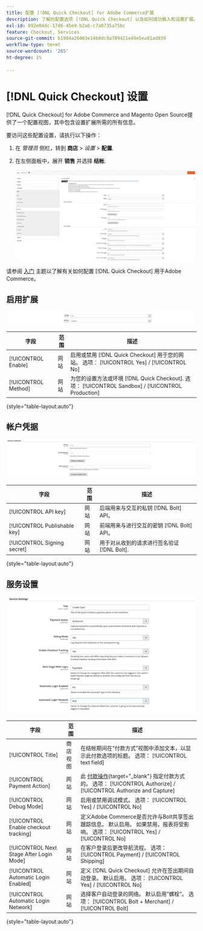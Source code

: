 ```yaml
---
title: 配置 [!DNL Quick Checkout] for Adobe Commerce扩展
description: 了解的配置选项 [!DNL Quick Checkout] 以及如何成功载入和设置扩展。
exl-id: 892e04dc-17d6-45e9-b2ab-c7a0735a75bc
feature: Checkout, Services
source-git-commit: b1984a26463e14b8dc9a789421e49e5ea81ad039
workflow-type: tm+mt
source-wordcount: '265'
ht-degree: 1%

---
```


# [!DNL Quick Checkout] 设置

[!DNL Quick Checkout] for Adobe Commerce and Magento Open Source提供了一个配置视图，其中包含设置扩展所需的所有信息。

要访问这些配置设置，请执行以下操作：

1. 在 _管理员_ 侧栏，转到 **商店** > _设置_ > **配置**.
1. 在左侧面板中，展开 **销售** 并选择 **结帐**.

   ![快速签出](assets/config-new-logo-view.png)

请参阅 [入门](../quick-checkout/onboarding.md) 主题以了解有关如何配置 [!DNL Quick Checkout] 用于Adobe Commerce。

## 启用扩展

![快速签出](assets/enable-method.png)

| 字段 | 范围 | 描述 |
|---|---|---|
| [!UICONTROL Enable] | 网站 | 启用或禁用 [!DNL Quick Checkout] 用于您的网站。 选项： [!UICONTROL Yes] / [!UICONTROL No] |
| [!UICONTROL Method] | 网站 | 为您的设置方法或环境 [!DNL Quick Checkout]. 选项： [!UICONTROL Sandbox] / [!UICONTROL Production] |

{style="table-layout:auto"}

## 帐户凭据

![快速签出](assets/account-creds.png)

| 字段 | 范围 | 描述 |
|---|---|---|
| [!UICONTROL API key] | 网站 | 后端用来与交互的私钥 [!DNL Bolt] API。 |
| [!UICONTROL Publishable key] | 网站 | 前端用来与进行交互的密钥 [!DNL Bolt] API。 |
| [!UICONTROL Signing secret] | 网站 | 用于对从收到的请求进行签名验证 [!DNL Bolt]. |

{style="table-layout:auto"}

## 服务设置

![快速签出](assets/service-settings.png)

| 字段 | 范围 | 描述 |
|---|---|---|
| [!UICONTROL Title] | 商店视图 | 在结帐期间在“付款方式”视图中添加文本，以显示此付款选项的标题。 选项： [!UICONTROL text field] |
| [!UICONTROL Payment Action] | 网站 | 此 [付款操作](https://docs.magento.com/user-guide/configuration/sales/payment-methods.html#payment-actions){target="_blank"} 指定付款方式的。 选项： [!UICONTROL Authorize] / [!UICONTROL Authorize and Capture] |
| [!UICONTROL Debug Mode] | 网站 | 启用或禁用调试模式。 选项： [!UICONTROL Yes] / [!UICONTROL No] |
| [!UICONTROL Enable checkout tracking] | 网站 | 定义Adobe Commerce是否允许与Bolt共享签出跟踪信息。 默认启用。 如果禁用，报表将受影响。 选项： [!UICONTROL Yes] / [!UICONTROL No] |
| [!UICONTROL Next Stage After Login Mode] | 网站 | 在客户登录后更改导航流程。 选项： [!UICONTROL Payment] / [!UICONTROL Shipping] |
| [!UICONTROL Automatic Login Enabled] | 网站 | 定义 [!DNL Quick Checkout] 允许在签出期间自动登录。 默认启用。 选项： [!UICONTROL Yes] / [!UICONTROL No] |
| [!UICONTROL Automatic Login Network] | 网站 | 选择客户自动登录的网络。 默认启用“螺栓”。 选项： [!UICONTROL Bolt + Merchant] / [!UICONTROL Bolt] |

{style="table-layout:auto"}
